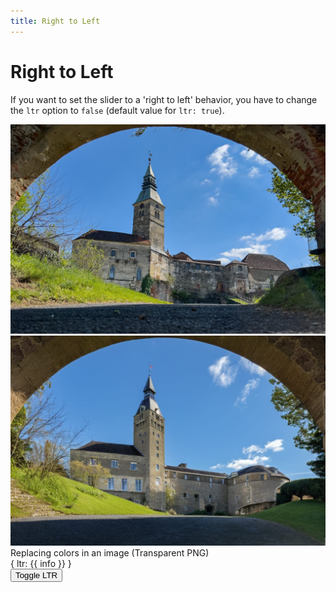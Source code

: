 ```yaml
---
title: Right to Left
---
```


<script setup>
import { onMounted, ref } from 'vue';
import SlickImageCompare from '../node_modules/slick-image-compare';

import SwitchButtons from '../Components/SwitchButtons.vue';
import SwitchContent from '../Components/SwitchContent.vue';

let sic;
let ltrStartValue = false;
const texts = ['false', 'true'];
const info = ref();

const changeText = (val) => info.value = texts[val ? '1' : '0'];
changeText(ltrStartValue);

const toggleLtr = () => {
  sic.changeDirection();
  changeText(sic._ltr);
};

onMounted(() => {
  sic = new SlickImageCompare('#example', {
    beforeLabel: 'real photo',
    afterLabel: 'generated via SD',
    ltr: ltrStartValue,
  });
});

</script>

# Right to Left

If you want to set the slider to a 'right to left' behavior, you have to change the `ltr` option to `false` (default value for `ltr: true`).

<SwitchButtons></SwitchButtons>
<SwitchContent>
  <template v-slot:a>

  ```html
  <div id="example">
    <img src="/images/09_before.jpg" alt="before" />
    <img src="/images/09_after.jpg" alt="after" />
  </div>
  ```

  ```js
  const sic = new SlickImageCompare('#example', {
    beforeLabel: 'real photo',
    afterLabel: 'generated via SD',
    ltr: false,
  });
  ```
  </template>
  <template v-slot:b>

  ```html
  <div data-sic="{
    beforeLabel: 'real photo',
    afterLabel: 'generated via SD',
    ltr: 'false',
  }">
    <img src="/images/09_before.jpg" alt="before" />
    <img src="/images/09_after.jpg" alt="after" />
  </div>
  ```

  ```js
  SlickImageCompare.init();
  ```
  </template>
</SwitchContent>

<div id="example">
  <img src="/images/09_before.jpg" alt="" />
  <img src="/images/09_after.jpg" alt="" />
</div>
<div class="image-caption">Replacing colors in an image (Transparent PNG)</div>

<div class="label">{ ltr: {{ info }} }</div>
<button class="switch" @click="toggleLtr">Toggle LTR</button>
